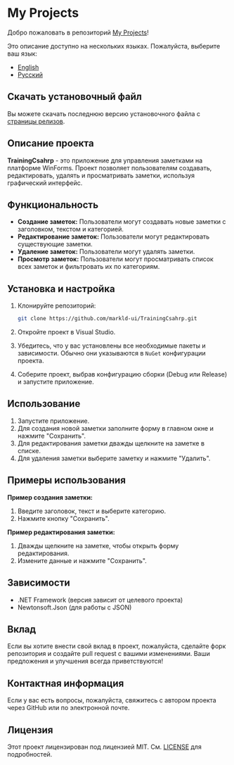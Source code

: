 # My Projects

Добро пожаловать в репозиторий [My Projects](https://github.com/markld-ui/TrainingCsahrp)!

Это описание доступно на нескольких языках. Пожалуйста, выберите ваш язык:

- [English](README.en.md)
- [Русский](README.ru.md)

## Скачать установочный файл

Вы можете скачать последнюю версию установочного файла с [страницы релизов](https://github.com/markld-ui/TrainingCsahrp/releases).

## Описание проекта

**TrainingCsahrp** - это приложение для управления заметками на платформе WinForms. Проект позволяет пользователям создавать, редактировать, удалять и просматривать заметки, используя графический интерфейс.

## Функциональность

- **Создание заметок:** Пользователи могут создавать новые заметки с заголовком, текстом и категорией.
- **Редактирование заметок:** Пользователи могут редактировать существующие заметки.
- **Удаление заметок:** Пользователи могут удалять заметки.
- **Просмотр заметок:** Пользователи могут просматривать список всех заметок и фильтровать их по категориям.

## Установка и настройка

1. Клонируйте репозиторий:

    ```bash
    git clone https://github.com/markld-ui/TrainingCsahrp.git
    ```

2. Откройте проект в Visual Studio.

3. Убедитесь, что у вас установлены все необходимые пакеты и зависимости. Обычно они указываются в `NuGet` конфигурации проекта.

4. Соберите проект, выбрав конфигурацию сборки (Debug или Release) и запустите приложение.

## Использование

1. Запустите приложение.
2. Для создания новой заметки заполните форму в главном окне и нажмите "Сохранить".
3. Для редактирования заметки дважды щелкните на заметке в списке.
4. Для удаления заметки выберите заметку и нажмите "Удалить".

## Примеры использования

**Пример создания заметки:**

1. Введите заголовок, текст и выберите категорию.
2. Нажмите кнопку "Сохранить".

**Пример редактирования заметки:**

1. Дважды щелкните на заметке, чтобы открыть форму редактирования.
2. Измените данные и нажмите "Сохранить".

## Зависимости

- .NET Framework (версия зависит от целевого проекта)
- Newtonsoft.Json (для работы с JSON)

## Вклад

Если вы хотите внести свой вклад в проект, пожалуйста, сделайте форк репозитория и создайте pull request с вашими изменениями. Ваши предложения и улучшения всегда приветствуются!

## Контактная информация

Если у вас есть вопросы, пожалуйста, свяжитесь с автором проекта через GitHub или по электронной почте.

## Лицензия

Этот проект лицензирован под лицензией MIT. См. [LICENSE](LICENSE) для подробностей.
